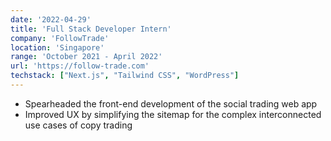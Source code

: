 ```yaml
---
date: '2022-04-29'
title: 'Full Stack Developer Intern'
company: 'FollowTrade'
location: 'Singapore'
range: 'October 2021 - April 2022'
url: 'https://follow-trade.com'
techstack: ["Next.js", "Tailwind CSS", "WordPress"]
---
```

* Spearheaded the front-end development of the social trading web app
* Improved UX by simplifying the sitemap for the complex interconnected use cases of copy trading
